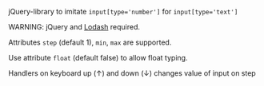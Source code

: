 jQuery-library to imitate `input[type='number']` for `input[type='text']`

WARNING: jQuery and [Lodash](https://lodash.com/docs) required.

Attributes `step` (default 1), `min`, `max` are supported.

Use attribute `float` (default false) to allow float typing.

Handlers on keyboard up (↑) and down (↓) changes value of input on step
